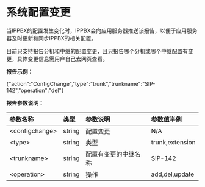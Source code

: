 # 系统配置变更

当IPPBX的配置发生变化时，IPPBX会向应用服务器推送该报告，以便于应用服务器及时更新和同步IPPBX的相关配置。

目前只支持报告分机和中继的配置变更，且只报告哪个分机或哪个中继配置有变更，具体变更信息需用户自己去网页查看。

**报告示例：**

{"action":"ConfigChange","type":"trunk","trunkname":"SIP-142","operation":"del"}

**报告参数说明：**

| **参数名称** | **类型** | **参数说明** | **参数值举例** |
| :--- | :--- | :--- | :--- |
| &lt;configchange&gt; | string | 配置变更 | N/A |
| &lt;type&gt; | string | 类型 | trunk,extension |
| &lt;trunkname&gt; | string | 配置有变更的中继名称 | SIP-142 |
| &lt;operation&gt; | string | 操作 | add,del,update |



